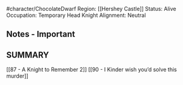 
#character/ChocolateDwarf 
Region: [[Hershey Castle]]
Status: Alive
Occupation: Temporary Head Knight 
Alignment: Neutral

## Notes - Important

## SUMMARY

[[87 - A Knight to Remember 2]]
[[90 - I Kinder wish you’d solve this murder]]